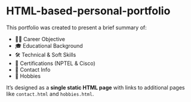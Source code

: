 # HTML-based-personal-portfolio
This portfolio was created to present a brief summary of:

- 👩‍💻 Career Objective
- 🎓 Educational Background
- 🛠️ Technical & Soft Skills
- 📜 Certifications (NPTEL & Cisco)
- 📇 Contact Info
- 🎯 Hobbies

It’s designed as a **single static HTML page** with links to additional pages like `contact.html` and `hobbies.html`.
